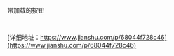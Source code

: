 
带加载的按钮
```


```
[详细地址：https://www.jianshu.com/p/68044f728c46](https://www.jianshu.com/p/68044f728c46)